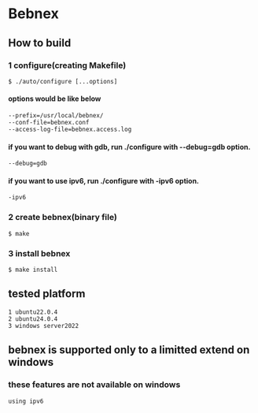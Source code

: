 # Bebnex
## How to build
### 1 configure(creating Makefile)
    $ ./auto/configure [...options]
#### options would be like below
    --prefix=/usr/local/bebnex/
    --conf-file=bebnex.conf
    --access-log-file=bebnex.access.log
#### if you want to debug with gdb, run ./configure with --debug=gdb option.
    --debug=gdb
#### if you want to use ipv6, run ./configure with -ipv6 option.
    -ipv6
### 2 create bebnex(binary file)
    $ make
####

### 3 install bebnex
    $ make install

## tested platform
    1 ubuntu22.0.4
    2 ubuntu24.0.4
    3 windows server2022

## bebnex is supported only to a limitted extend on windows
### these features are not available on windows
    using ipv6
